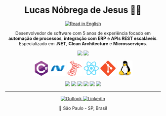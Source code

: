 <h1 align="center"> Lucas Nóbrega de Jesus 🧑‍💻</h1>

<p align="center">
  <a href="README.md">
    <img src="https://img.shields.io/badge/Ver%20em%20Português-%23007386?style=for-the-badge&logo=github&logoColor=white" alt="Read in English" />
  </a>
</p>

<p align="center">
Desenvolvedor de software com 5 anos de experiência focado em <strong>automação de processos</strong>, <strong>integração com ERP</strong> e <strong>APIs REST escaláveis</strong>.<br/>
Especializado em <strong>.NET</strong>, <strong>Clean Architecture</strong> e <strong>Microsserviços</strong>.
</p>

<p align="center">
  <img width="301" src="https://github-readme-stats.vercel.app/api/top-langs/?username=LucasN-tech&layout=compact&theme=default" />
  <img width="400" src="https://github-readme-stats.vercel.app/api?username=LucasN-tech&show_icons=true&theme=default" />
</p>

<p align="center">
  <img src="https://raw.githubusercontent.com/devicons/devicon/master/icons/csharp/csharp-original.svg" alt="C#" width="50" height="50"/>
  <img src="https://raw.githubusercontent.com/devicons/devicon/master/icons/dot-net/dot-net-original.svg" alt=".NET" width="50" height="50"/>
  <img src="https://raw.githubusercontent.com/devicons/devicon/master/icons/microsoftsqlserver/microsoftsqlserver-plain.svg" alt="SQL Server" width="50" height="50"/>
  <img src="https://raw.githubusercontent.com/devicons/devicon/master/icons/react/react-original.svg" alt="React" width="50" height="50"/>
  <img src="https://raw.githubusercontent.com/devicons/devicon/master/icons/git/git-original.svg" alt="Git" width="50" height="50"/>
  <img src="https://raw.githubusercontent.com/devicons/devicon/master/icons/linux/linux-original.svg" alt="Linux" width="50" height="50"/>
</p>

<p align="center">
  <img src="https://img.shields.io/badge/Clean%20Architecture-%231572B6?style=flat-square" />
  <img src="https://img.shields.io/badge/Microservices-%23FF6F00?style=flat-square" />
  <img src="https://img.shields.io/badge/Docker-%230db7ed?style=flat-square&logo=docker&logoColor=white" />
  <img src="https://img.shields.io/badge/Kafka-%23001111?style=flat-square&logo=apachekafka&logoColor=white" />
  <img src="https://img.shields.io/badge/EF%20Core-%23007386?style=flat-square&logo=entity-framework&logoColor=white" />
  <img src="https://img.shields.io/badge/SQL%20Server-%23CC2927?style=flat-square&logo=microsoftsqlserver&logoColor=white" />
</p>

---
<p align="center">
  <a href="mailto:lucasnd@outlook.com.br">
    <img src="https://img.shields.io/badge/-OUTLOOK-D14836?style=for-the-badge&logo=gmail&logoColor=white" alt="Outlook" />
  </a>

  <a href="https://www.linkedin.com/in/lucasnóbrega">
    <img src="https://img.shields.io/badge/-LINKEDIN-0A66C2?style=for-the-badge&logo=linkedin&logoColor=white" alt="LinkedIn" />
  </a>
</p>

<p align="center">
  📍 São Paulo - SP, Brasil
</p>



